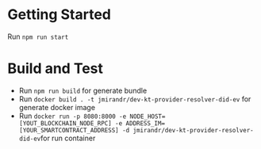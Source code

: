 # Getting Started

Run ```npm run start```
# Build and Test

- Run ```npm run build``` for generate bundle
- Run ```docker build . -t jmirandr/dev-kt-provider-resolver-did-ev``` for generate docker image
- Run ```docker run -p 8080:8000 -e NODE_HOST=[YOUT_BLOCKCHAIN_NODE_RPC] -e ADDRESS_IM=[YOUR_SMARTCONTRACT_ADDRESS] -d jmirandr/dev-kt-provider-resolver-did-ev```for run container